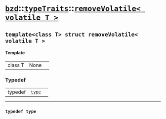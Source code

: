 # [`bzd`](../../../index.md)::[`typeTraits`](../../index.md)::[`removeVolatile< volatile T >`](../index.md)

## `template<class T> struct removeVolatile< volatile T >`

#### Template
||||
|---:|:---|:---|
|class T|None||
### Typedef
||||
|---:|:---|:---|
|typedef|[`type`](.)||
------
### `typedef type`

